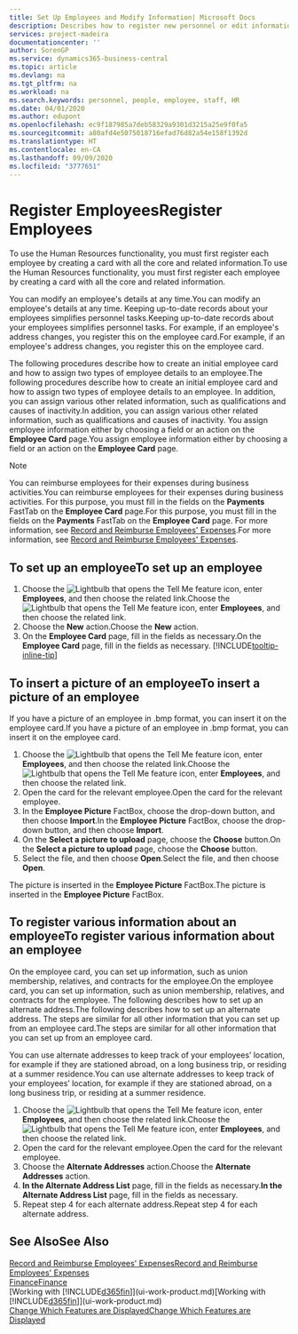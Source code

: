 ```yaml
---
title: Set Up Employees and Modify Information| Microsoft Docs
description: Describes how to register new personnel or edit information for existing staff.
services: project-madeira
documentationcenter: ''
author: SorenGP
ms.service: dynamics365-business-central
ms.topic: article
ms.devlang: na
ms.tgt_pltfrm: na
ms.workload: na
ms.search.keywords: personnel, people, employee, staff, HR
ms.date: 04/01/2020
ms.author: edupont
ms.openlocfilehash: ec9f187985a7deb58329a9301d3215a25e9f0fa5
ms.sourcegitcommit: a80afd4e5075018716efad76d82a54e158f1392d
ms.translationtype: HT
ms.contentlocale: en-CA
ms.lasthandoff: 09/09/2020
ms.locfileid: "3777651"
---
```

# <a name="register-employees"></a><span data-ttu-id="f87a6-103">Register Employees</span><span class="sxs-lookup"><span data-stu-id="f87a6-103">Register Employees</span></span>
<span data-ttu-id="f87a6-104">To use the Human Resources functionality, you must first register each employee by creating a card with all the core and related information.</span><span class="sxs-lookup"><span data-stu-id="f87a6-104">To use the Human Resources functionality, you must first register each employee by creating a card with all the core and related information.</span></span>

<span data-ttu-id="f87a6-105">You can modify an employee's details at any time.</span><span class="sxs-lookup"><span data-stu-id="f87a6-105">You can modify an employee's details at any time.</span></span> <span data-ttu-id="f87a6-106">Keeping up-to-date records about your employees simplifies personnel tasks.</span><span class="sxs-lookup"><span data-stu-id="f87a6-106">Keeping up-to-date records about your employees simplifies personnel tasks.</span></span> <span data-ttu-id="f87a6-107">For example, if an employee's address changes, you register this on the employee card.</span><span class="sxs-lookup"><span data-stu-id="f87a6-107">For example, if an employee's address changes, you register this on the employee card.</span></span>

<span data-ttu-id="f87a6-108">The following procedures describe how to create an initial employee card and how to assign two types of employee details to an employee.</span><span class="sxs-lookup"><span data-stu-id="f87a6-108">The following procedures describe how to create an initial employee card and how to assign two types of employee details to an employee.</span></span> <span data-ttu-id="f87a6-109">In addition, you can assign various other related information, such as qualifications and causes of inactivity.</span><span class="sxs-lookup"><span data-stu-id="f87a6-109">In addition, you can assign various other related information, such as qualifications and causes of inactivity.</span></span> <span data-ttu-id="f87a6-110">You assign employee information either by choosing a field or an action on the **Employee Card** page.</span><span class="sxs-lookup"><span data-stu-id="f87a6-110">You assign employee information either by choosing a field or an action on the **Employee Card** page.</span></span>

> [!NOTE]  
> <span data-ttu-id="f87a6-111">You can reimburse employees for their expenses during business activities.</span><span class="sxs-lookup"><span data-stu-id="f87a6-111">You can reimburse employees for their expenses during business activities.</span></span> <span data-ttu-id="f87a6-112">For this purpose, you must fill in the fields on the **Payments** FastTab on the **Employee Card** page.</span><span class="sxs-lookup"><span data-stu-id="f87a6-112">For this purpose, you must fill in the fields on the **Payments** FastTab on the **Employee Card** page.</span></span> <span data-ttu-id="f87a6-113">For more information, see [Record and Reimburse Employees' Expenses](finance-how-record-reimburse-employee-expenses.md).</span><span class="sxs-lookup"><span data-stu-id="f87a6-113">For more information, see [Record and Reimburse Employees' Expenses](finance-how-record-reimburse-employee-expenses.md).</span></span>

## <a name="to-set-up-an-employee"></a><span data-ttu-id="f87a6-114">To set up an employee</span><span class="sxs-lookup"><span data-stu-id="f87a6-114">To set up an employee</span></span>
1. <span data-ttu-id="f87a6-115">Choose the ![Lightbulb that opens the Tell Me feature](media/ui-search/search_small.png "Tell me what you want to do") icon, enter **Employees**, and then choose the related link.</span><span class="sxs-lookup"><span data-stu-id="f87a6-115">Choose the ![Lightbulb that opens the Tell Me feature](media/ui-search/search_small.png "Tell me what you want to do") icon, enter **Employees**, and then choose the related link.</span></span>
2. <span data-ttu-id="f87a6-116">Choose the **New** action.</span><span class="sxs-lookup"><span data-stu-id="f87a6-116">Choose the **New** action.</span></span>
3. <span data-ttu-id="f87a6-117">On the **Employee Card** page, fill in the fields as necessary.</span><span class="sxs-lookup"><span data-stu-id="f87a6-117">On the **Employee Card** page, fill in the fields as necessary.</span></span> [!INCLUDE[tooltip-inline-tip](includes/tooltip-inline-tip_md.md)]

## <a name="to-insert-a-picture-of-an-employee"></a><span data-ttu-id="f87a6-118">To insert a picture of an employee</span><span class="sxs-lookup"><span data-stu-id="f87a6-118">To insert a picture of an employee</span></span>
<span data-ttu-id="f87a6-119">If you have a picture of an employee in .bmp format, you can insert it on the employee card.</span><span class="sxs-lookup"><span data-stu-id="f87a6-119">If you have a picture of an employee in .bmp format, you can insert it on the employee card.</span></span>

1. <span data-ttu-id="f87a6-120">Choose the ![Lightbulb that opens the Tell Me feature](media/ui-search/search_small.png "Tell me what you want to do") icon, enter **Employees**, and then choose the related link.</span><span class="sxs-lookup"><span data-stu-id="f87a6-120">Choose the ![Lightbulb that opens the Tell Me feature](media/ui-search/search_small.png "Tell me what you want to do") icon, enter **Employees**, and then choose the related link.</span></span>
2. <span data-ttu-id="f87a6-121">Open the card for the relevant employee.</span><span class="sxs-lookup"><span data-stu-id="f87a6-121">Open the card for the relevant employee.</span></span>
3. <span data-ttu-id="f87a6-122">In the **Employee Picture** FactBox, choose the drop-down button, and then choose **Import**.</span><span class="sxs-lookup"><span data-stu-id="f87a6-122">In the **Employee Picture** FactBox, choose the drop-down button, and then choose **Import**.</span></span>
4. <span data-ttu-id="f87a6-123">On the **Select a picture to upload** page, choose the **Choose** button.</span><span class="sxs-lookup"><span data-stu-id="f87a6-123">On the **Select a picture to upload** page, choose the **Choose** button.</span></span>
5. <span data-ttu-id="f87a6-124">Select the file, and then choose **Open**.</span><span class="sxs-lookup"><span data-stu-id="f87a6-124">Select the file, and then choose **Open**.</span></span>

<span data-ttu-id="f87a6-125">The picture is inserted in the **Employee Picture** FactBox.</span><span class="sxs-lookup"><span data-stu-id="f87a6-125">The picture is inserted in the **Employee Picture** FactBox.</span></span>

## <a name="to-register-various-information-about-an-employee"></a><span data-ttu-id="f87a6-126">To register various information about an employee</span><span class="sxs-lookup"><span data-stu-id="f87a6-126">To register various information about an employee</span></span>
<span data-ttu-id="f87a6-127">On the employee card, you can set up information, such as union membership, relatives, and contracts for the employee.</span><span class="sxs-lookup"><span data-stu-id="f87a6-127">On the employee card, you can set up information, such as union membership, relatives, and contracts for the employee.</span></span> <span data-ttu-id="f87a6-128">The following describes how to set up an alternate address.</span><span class="sxs-lookup"><span data-stu-id="f87a6-128">The following describes how to set up an alternate address.</span></span> <span data-ttu-id="f87a6-129">The steps are similar for all other information that you can set up from an employee card.</span><span class="sxs-lookup"><span data-stu-id="f87a6-129">The steps are similar for all other information that you can set up from an employee card.</span></span>

<span data-ttu-id="f87a6-130">You can use alternate addresses to keep track of your employees’ location, for example if they are stationed abroad, on a long business trip, or residing at a summer residence.</span><span class="sxs-lookup"><span data-stu-id="f87a6-130">You can use alternate addresses to keep track of your employees’ location, for example if they are stationed abroad, on a long business trip, or residing at a summer residence.</span></span>

1. <span data-ttu-id="f87a6-131">Choose the ![Lightbulb that opens the Tell Me feature](media/ui-search/search_small.png "Tell me what you want to do") icon, enter **Employees**, and then choose the related link.</span><span class="sxs-lookup"><span data-stu-id="f87a6-131">Choose the ![Lightbulb that opens the Tell Me feature](media/ui-search/search_small.png "Tell me what you want to do") icon, enter **Employees**, and then choose the related link.</span></span>
2. <span data-ttu-id="f87a6-132">Open the card for the relevant employee.</span><span class="sxs-lookup"><span data-stu-id="f87a6-132">Open the card for the relevant employee.</span></span>
3. <span data-ttu-id="f87a6-133">Choose the **Alternate Addresses** action.</span><span class="sxs-lookup"><span data-stu-id="f87a6-133">Choose the **Alternate Addresses** action.</span></span>
4. <span data-ttu-id="f87a6-134">**In the Alternate Address List** page, fill in the fields as necessary.</span><span class="sxs-lookup"><span data-stu-id="f87a6-134">**In the Alternate Address List** page, fill in the fields as necessary.</span></span>
5. <span data-ttu-id="f87a6-135">Repeat step 4 for each alternate address.</span><span class="sxs-lookup"><span data-stu-id="f87a6-135">Repeat step 4 for each alternate address.</span></span>

## <a name="see-also"></a><span data-ttu-id="f87a6-136">See Also</span><span class="sxs-lookup"><span data-stu-id="f87a6-136">See Also</span></span>
[<span data-ttu-id="f87a6-137">Record and Reimburse Employees' Expenses</span><span class="sxs-lookup"><span data-stu-id="f87a6-137">Record and Reimburse Employees' Expenses</span></span>](finance-how-record-reimburse-employee-expenses.md)  
[<span data-ttu-id="f87a6-138">Finance</span><span class="sxs-lookup"><span data-stu-id="f87a6-138">Finance</span></span>](finance.md)  
<span data-ttu-id="f87a6-139">[Working with [!INCLUDE[d365fin](includes/d365fin_md.md)]](ui-work-product.md)</span><span class="sxs-lookup"><span data-stu-id="f87a6-139">[Working with [!INCLUDE[d365fin](includes/d365fin_md.md)]](ui-work-product.md)</span></span>  
[<span data-ttu-id="f87a6-140">Change Which Features are Displayed</span><span class="sxs-lookup"><span data-stu-id="f87a6-140">Change Which Features are Displayed</span></span>](ui-experiences.md)
